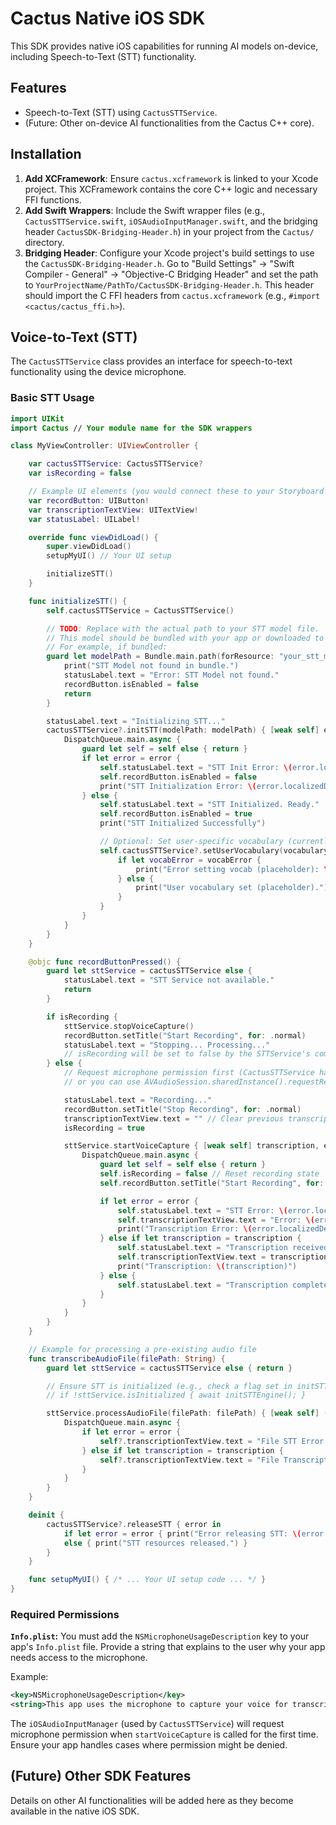 # Cactus Native iOS SDK

This SDK provides native iOS capabilities for running AI models on-device, including Speech-to-Text (STT) functionality.

## Features

- Speech-to-Text (STT) using `CactusSTTService`.
- (Future: Other on-device AI functionalities from the Cactus C++ core).

## Installation

1.  **Add XCFramework**: Ensure `cactus.xcframework` is linked to your Xcode project. This XCFramework contains the core C++ logic and necessary FFI functions.
2.  **Add Swift Wrappers**: Include the Swift wrapper files (e.g., `CactusSTTService.swift`, `iOSAudioInputManager.swift`, and the bridging header `CactusSDK-Bridging-Header.h`) in your project from the `Cactus/` directory.
3.  **Bridging Header**: Configure your Xcode project's build settings to use the `CactusSDK-Bridging-Header.h`. Go to "Build Settings" -> "Swift Compiler - General" -> "Objective-C Bridging Header" and set the path to `YourProjectName/PathTo/CactusSDK-Bridging-Header.h`. This header should import the C FFI headers from `cactus.xcframework` (e.g., `#import <cactus/cactus_ffi.h>`).

## Voice-to-Text (STT)

The `CactusSTTService` class provides an interface for speech-to-text functionality using the device microphone.

### Basic STT Usage

```swift
import UIKit
import Cactus // Your module name for the SDK wrappers

class MyViewController: UIViewController {

    var cactusSTTService: CactusSTTService?
    var isRecording = false

    // Example UI elements (you would connect these to your Storyboard or create them programmatically)
    var recordButton: UIButton!
    var transcriptionTextView: UITextView!
    var statusLabel: UILabel!

    override func viewDidLoad() {
        super.viewDidLoad()
        setupMyUI() // Your UI setup

        initializeSTT()
    }

    func initializeSTT() {
        self.cactusSTTService = CactusSTTService()

        // TODO: Replace with the actual path to your STT model file.
        // This model should be bundled with your app or downloaded to a known location.
        // For example, if bundled:
        guard let modelPath = Bundle.main.path(forResource: "your_stt_model_filename", ofType: "bin") else {
            print("STT Model not found in bundle.")
            statusLabel.text = "Error: STT Model not found."
            recordButton.isEnabled = false
            return
        }

        statusLabel.text = "Initializing STT..."
        cactusSTTService?.initSTT(modelPath: modelPath) { [weak self] error in
            DispatchQueue.main.async {
                guard let self = self else { return }
                if let error = error {
                    self.statusLabel.text = "STT Init Error: \(error.localizedDescription)"
                    self.recordButton.isEnabled = false
                    print("STT Initialization Error: \(error.localizedDescription)")
                } else {
                    self.statusLabel.text = "STT Initialized. Ready."
                    self.recordButton.isEnabled = true
                    print("STT Initialized Successfully")

                    // Optional: Set user-specific vocabulary (currently a placeholder)
                    self.cactusSTTService?.setUserVocabulary(vocabulary: ["custom word", "Cactus AI"]) { vocabError in
                        if let vocabError = vocabError {
                            print("Error setting vocab (placeholder): \(vocabError.localizedDescription)")
                        } else {
                            print("User vocabulary set (placeholder).")
                        }
                    }
                }
            }
        }
    }

    @objc func recordButtonPressed() {
        guard let sttService = cactusSTTService else {
            statusLabel.text = "STT Service not available."
            return
        }

        if isRecording {
            sttService.stopVoiceCapture()
            recordButton.setTitle("Start Recording", for: .normal)
            statusLabel.text = "Stopping... Processing..."
            // isRecording will be set to false by the STTService's completion handler
        } else {
            // Request microphone permission first (CactusSTTService handles this internally via iOSAudioInputManager)
            // or you can use AVAudioSession.sharedInstance().requestRecordPermission directly here if preferred.

            statusLabel.text = "Recording..."
            recordButton.setTitle("Stop Recording", for: .normal)
            transcriptionTextView.text = "" // Clear previous transcription
            isRecording = true

            sttService.startVoiceCapture { [weak self] transcription, error in
                DispatchQueue.main.async {
                    guard let self = self else { return }
                    self.isRecording = false // Reset recording state
                    self.recordButton.setTitle("Start Recording", for: .normal)

                    if let error = error {
                        self.statusLabel.text = "STT Error: \(error.localizedDescription)"
                        self.transcriptionTextView.text = "Error: \(error.localizedDescription)"
                        print("Transcription Error: \(error.localizedDescription)")
                    } else if let transcription = transcription {
                        self.statusLabel.text = "Transcription received."
                        self.transcriptionTextView.text = transcription
                        print("Transcription: \(transcription)")
                    } else {
                        self.statusLabel.text = "Transcription complete (no text/error)."
                    }
                }
            }
        }
    }

    // Example for processing a pre-existing audio file
    func transcribeAudioFile(filePath: String) {
        guard let sttService = cactusSTTService else { return }

        // Ensure STT is initialized (e.g., check a flag set in initSTT completion)
        // if !sttService.isInitialized { await initSTTEngine(); }

        sttService.processAudioFile(filePath: filePath) { [weak self] (transcription, error) in
            DispatchQueue.main.async {
                if let error = error {
                    self?.transcriptionTextView.text = "File STT Error: \(error.localizedDescription)"
                } else if let transcription = transcription {
                    self?.transcriptionTextView.text = "File Transcription: \(transcription)"
                }
            }
        }
    }

    deinit {
        cactusSTTService?.releaseSTT { error in
            if let error = error { print("Error releasing STT: \(error.localizedDescription)") }
            else { print("STT resources released.") }
        }
    }

    func setupMyUI() { /* ... Your UI setup code ... */ }
}
```

### Required Permissions

**`Info.plist`:**
You must add the `NSMicrophoneUsageDescription` key to your app's `Info.plist` file. Provide a string that explains to the user why your app needs access to the microphone.

Example:
```xml
<key>NSMicrophoneUsageDescription</key>
<string>This app uses the microphone to capture your voice for transcription with the Cactus STT service.</string>
```

The `iOSAudioInputManager` (used by `CactusSTTService`) will request microphone permission when `startVoiceCapture` is called for the first time. Ensure your app handles cases where permission might be denied.

## (Future) Other SDK Features

Details on other AI functionalities will be added here as they become available in the native iOS SDK.
